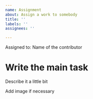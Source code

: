 ```yaml
---
name: Assignment
about: Assign a work to somebody
title: ''
labels: ''
assignees: ''

---
```


Assigned to:  Name of the contributor

# Write the main task
Describe it a little bit

Add image if necessary
